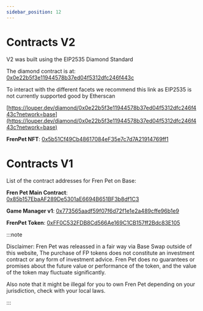 ```yaml
---
sidebar_position: 12
---
```


# Contracts V2

V2 was built using the EIP2535 Diamond Standard

The diamond contract is at: [0x0e22b5f3e11944578b37ed04f5312dfc246f443c](https://basescan.org/address/0x0e22b5f3e11944578b37ed04f5312dfc246f443c#code)

To interact with the different facets we recommend this link as EIP2535 is not currently supported good by Etherscan

[https://louper.dev/diamond/0x0e22b5f3e11944578b37ed04f5312dfc246f443c?network=base](https://louper.dev/diamond/0x0e22b5f3e11944578b37ed04f5312dfc246f443c?network=base)

**FrenPet NFT**: [0x5b51Cf49Cb48617084eF35e7c7d7A21914769ff1](https://basescan.org/address/0x5b51Cf49Cb48617084eF35e7c7d7A21914769ff1#code)

# Contracts V1

List of the contract addresses for Fren Pet on Base:

**Fren Pet Main Contract**: [0x85b157EbaAF289De5301aE6694B651BF3b8df1C3](https://basescan.org/address/0x85b157EbaAF289De5301aE6694B651BF3b8df1C3#code)  

**Game Manager v1**: [0x773565aadf59f07f6d72f1e1e2a489cffe96b1e9](https://basescan.org/address/0x773565aadf59f07f6d72f1e1e2a489cffe96b1e9#code) 

**FrenPet Token**:  [0xFF0C532FDB8Cd566Ae169C1CB157ff2Bdc83E105](https://basescan.org/address/0xFF0C532FDB8Cd566Ae169C1CB157ff2Bdc83E105#code) 





:::note

Disclaimer: Fren Pet was releassed in a fair way via Base Swap outside of this website, The purchase of FP tokens does not constitute an investment contract or any form of investment advice. Fren Pet does no guarantees or promises about the future value or performance of the token, and the value of the token may fluctuate significantly.

Also note that it might be illegal for you to own Fren Pet depending on your jurisdiction, check with your local laws.

:::